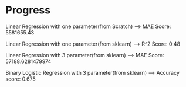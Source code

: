 # Progress

Linear Regression with one parameter(from Scratch) --> MAE Score: 5581655.43


Linear Regression with one parameter(from sklearn) --> R^2 Score: 0.48


Linear Regression with 3 parameter(from sklearn) --> MAE Score: 57188.6281479974


Binary Logistic Regression with 3 parameter(from sklearn) --> Accuracy score: 0.675

 																																																																																																																																																													
